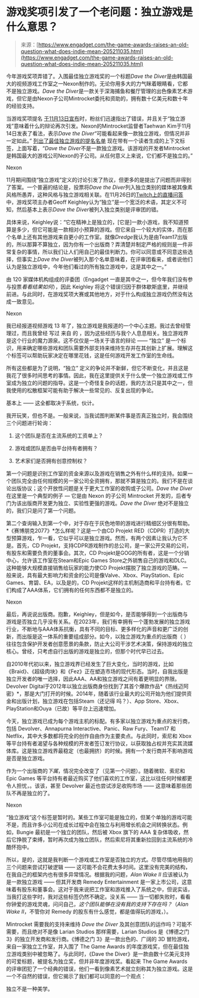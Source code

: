 <!--yml

分类：未分类

日期：2024年05月27日 14:29:33

-->

# 游戏奖项引发了一个老问题：独立游戏是什么意思？

> 来源：[https://www.engadget.com/the-game-awards-raises-an-old-question-what-does-indie-mean-205211035.html](https://www.engadget.com/the-game-awards-raises-an-old-question-what-does-indie-mean-205211035.html)

今年游戏奖项弄错了。入围最佳独立游戏奖的一个标题*Dave the Diver*是由韩国最大的视频游戏工作室之一Nexon制作的。无论你用多大的力气眯着眼睛看，它都不是独立游戏。*Dave the Diver*是一款关于深海捕鱼和餐厅管理的出色像素艺术游戏，但它是由Nexon子公司Mintrocket委托和资助的，拥有数十亿美元和数十年的经验支持。

当游戏奖项提名 [于11月13日宣布](https://www.engadget.com/baldurs-gate-3-and-alan-wake-2-lead-the-2023-game-awards-nominees-185729344.html)时，粉丝们迅速指出了错误，并且关于“独立游戏”意味着什么的辩论再次引发。Nexon的Mintrocket监督者Taehwan Kim于11月14日发表了看法，表示*Dave the Diver*“可能看起来像一款独立游戏，但情况并非一定如此。” [列出了最佳独立游戏的提名名单](https://twitter.com/thegameawards/status/1724120590062358978) 现在带有一个读者生成的上下文标签，上面写着，“*Dave the Diver*不是一款独立游戏。该游戏的开发者Mintrocket是韩国最大的游戏公司Nexon的子公司。从任何意义上来说，它们都不是独立的。”

Nexon

11月期间围绕“独立游戏”定义的讨论引发了热议，但更多的是提出了问题而非得到了答案。一个普遍的结论是，投票将*Dave the Diver*列入独立类别的媒体被其像素风格所愚弄，这种风格与独立游戏相关联。在11月26日的[Twitch上的直播问答](https://www.twitch.tv/videos/1988267110)中，游戏奖项主办者Geoff Keighley认为“独立”是一个宽泛的术语，其定义不可知，然后基本上表示*Dave the Diver*被列入独立类别是评审团的错。

具体来说，Keighley说：“它在精神上是独立的，[它是]一款小游戏，我不知道预算是多少，但它可能是一款相对小预算的游戏。但它来自一个较大的实体，而在那个名单上还有其他游戏来自更小的工作室。就像*Dredge*我认为是由Team17出版的，所以那算不算独立，因为你有一个出版商？弄清楚并制定严格的规则是一件非常复杂的事情，所以我们让人们用自己的最佳判断力。你可以同意或不同意这些选择，但事实上*Dave the Diver*被列入那个名单意味着，在评审团看来，或者说他们认为是独立游戏中，今年他们看过的所有独立游戏中，这是其中之一。”

由 120 家媒体机构组成的评委团（Engadget 一直是其中之一，但今年我们没有参与投票*看看结果如何*），因此 Keighley 将这个错误归因于群体歇斯底里，并继续前进。与此同时，在游戏奖项大赛或其他地方，对于什么构成独立游戏仍然没有达成一致意见。

Nexon

我已经报道视频游戏 13 年了，独立游戏是我报道的一个中心主题。我过去曾经管理过[](https://www.engadget.com/tag/joystiq-indie-pitch/)，而且我曾经[](https://www.engadget.com/2014-02-14-the-floating-fragile-indie-bubble.html) 写过[](https://www.engadget.com/2020-01-27-kentucky-route-zero-act-v-review-tv-edition-interview.html) 来自[](https://www.engadget.com/2016-07-11-philly-game-forge-closed.html) 的 [](https://www.engadget.com/2018-12-04-e3-2019-indie-games-esa-sony-devolver.html)，因为这些经历与我个人息息相关。独立游戏界是这个行业的魔力源泉。这不仅仅是一场关于语言的辩论 —— “独立” 是一个标识，用来确定哪些游戏和团队需要外部支持来维持生存并在其创新上扩展。理解这个标签可以帮助玩家决定在哪里花钱，这是任何游戏开发工作室的生命线。

所有这些都是为了说明，“独立” 定义的争论并不新鲜，但它不断变化，并且这是我花了很多时间思考的事情。因此，我在这里提供关于什么使一个独立游戏或工作室成为独立的问题的指导。这是一个奇怪复杂的话题，我的方法只是其中之一，但我使用的松散框架可能有助于解决一些常见的、反复出现的争论。

基本上 —— 这全都取决于系统，伙计。

我开玩笑，但也不是。一般来说，当我试图判断某件事是否真正独立时，我会围绕三个问题进行轮询：

1.  这个团队是否在主流系统的工资单上？

1.  游戏或团队是否由平台持有者拥有？

1.  艺术家们是否拥有创意控制权？

第一个问题是识别工作室的资金来源以及游戏在销售之外有什么样的支持。如果一个团队完全由任何规模的另一家公司全资拥有，那就不算是独立的。我们不是在谈论出版协议；这个开放性问题是关于更大工作室的收购或子公司。*Dave the Diver* 在这里是一个典型的例子 — 它是由 Nexon 的子公司 Mintrocket 开发的，后者专门为该出版商开发更为独立、实验性更强的游戏。*Dave the Diver* 绝对不是独立的，我们只是问了第一个问题。

第二个查询输入到第一个中，对于存在于灰色地带的游戏进行精细区分很有帮助。*《赛博朋克2077》*怎么样呢？这是一个由CD Projekt RED（CDPR）打造的大型预算游戏，乍一看，它似乎可以是独立游戏。然而，有两个因素让我认为它不是。首先，CD Projekt，支持CDPR游戏制作的总公司，是一家公开交易的公司，有股东和需要负责的董事会。其次，CD Projekt是GOG的所有者，这是一个分销中心，允许该工作室在Steam和Epic Games Store之外销售自己的游戏和DLC。这种能够大规模直接销售给玩家的能力使CD Projekt摆脱了独立游戏的范畴。一般来说，具有最大影响力和资金的公司是像Valve、Xbox、PlayStation、Epic Games、育碧、EA，以及是的，CD Projekt这样的主机制造商和平台持有者。它们构成了AAA体系，它们拥有的任何东西都不是独立的。

Nexon

最后，再说说出版商。抱歉，Keighley，但是如今，是否能够得到一个出版商与游戏是否独立几乎没有关系。在2023年，我们有幸拥有一个蓬勃发展的独立游戏行业，不断地与AAA体系抗衡，具有不同的目标、更多样化的声音和更广泛的创新，而出版是这一体系的重要组成部分。如今，以独立游戏为重点的出版商（ [](https://www.engadget.com/indie-games-have-entered-the-era-of-bespoke-publishing-170639414.html) ）往往包含保护开发者创意愿景的条款，防止大公司干涉艺术决策，保持游戏的独立核心。曾经，只考虑自行出版的游戏是独立的，但那个时代早已过去。

自2010年代初以来，独立游戏界已经发生了巨大变化，当时的游戏，比如《Braid》、《超级肉块》和《Fez》正在塑造市场的现代形态。当时，自我出版是独立开发者的唯一选择，因此AAA、AA和独立游戏之间有着更明显的界限。Devolver Digital于2012年以独立出版商身份找到了其首个爆款作品*《热线迈阿密》*，那是大门打开的时候。2014年，随着该行业最大的公司开始为他们提供资金和出版计划，独立游戏在包括Steam（还记得 [](https://www.engadget.com/2012-10-09-not-getting-noticed-on-steam-greenlight-incredipedes-story.html) 吗？）、App Store、Xbox、PlayStation和Ouya（已故）等平台上迅速增加。

今天，独立游戏已成为每个游戏主机的标配。有多家以独立游戏为重点的发行商，包括 Devolver、Annapurna Interactive、Panic、Raw Fury、Team17 和 Netflix，其中大多数都将完全的创作自由作为主要卖点。与此同时，索尼和 Xbox 等平台持有者渴望与各种规模的开发者签订发行协议，以获取独占权并充实其流媒体库。这是独立游戏界最稳定（也最拥挤）的时候。拥有一个发行商并不影响游戏是否是独立游戏。

作为一个出版商的*下属*，情况完全改变了（见第一个问题）。随着微软、索尼和 Epic Games 等平台持有者最近购买了他们喜欢的工作室，这比以往任何时候都更令人担忧，[](https://www.engadget.com/activision-blizzard-now-officially-belongs-to-microsoft-125053787.html)。该该，甚至 Devolver 最近也尝试涉足收购市场 —— 这意味着那些团队不再是独立的了。

Nexon

“独立游戏”这个标签是暂时的。某些工作室可能是独立的，但某个单独的游戏可能不是，而且许多小公司在成长过程中会在独立与利用增长机会之间转换状态。例如，Bungie 最初是一个独立的团队，然后被 Xbox 旗下的 AAA 复杂体吸收，然后它挣脱了束缚，暂时再次成为独立团队，然后索尼将其重新拉回到主流系统的冷酷怀抱中。

所以，是的，这就是我判断一个游戏或工作室是否独立的方式。尽管尽情地用我的三个问题来尝试打破逻辑 —— 这可能不会花费太多时间。这里没有完美的结构，在我自己的框架内也有很多异常情况。根据我的问题，*Alan Wake II* 应该被认为是一款独立游戏 —— 但其开发商 Remedy Entertainment 是一家上市公司，这意味着有股东和董事会。这对于我来说把工作室和游戏推入了系统之中，但说实话，当我打这些字时，我对这些标签仍然不确定。没关系 —— 当一切都失败时，看看你钟爱的游戏灵魂，问问自己，*这个团队能够在没有我的支持下存在吗？*（*Alan Wake II*，不管你对 Remedy 的股东有什么感觉，都是值得玩的游戏，[](https://www.engadget.com/alan-wake-ii-is-great-but-it-doesnt-need-guns-130027149.html)）。

Mintrocket 需要我的支持来维持 *Dave the Diver* 及其创意团队的运作吗？可能不需要，而且绝对不是像 Larian Studios 那样需要，Larian Studios 是《博德之门 3》的独立开发商和发行商。《博德之门 3》是一款出色的、广阔的 3D 冒险游戏，来自一家独立工作室，并入围了 The Game Awards 的年度游戏奖，但在最佳独立游戏类别中被忽略了。与此同时，《Dave the Diver》是一款由数十亿美元支持的可爱标题，被提名为独立奖，但并非年度游戏奖。看起来 The Game Awards 的评审团犯了一个经典的错误，他们一看到像素艺术就立刻称其为独立游戏。这是一个不自然的错误，但它揭示了我们都可以同意的一个观点：

独立不是一种美学。
